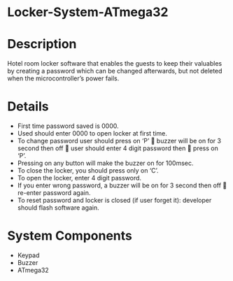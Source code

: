 # Locker-System-ATmega32

# Description
Hotel room locker software that enables the guests to keep their valuables by creating a password which can be changed afterwards, but not deleted when the microcontroller’s power fails.

# Details
- First time password saved is 0000.
- Used should enter 0000 to open locker at first time.
- To change password user should press on ‘P’  buzzer will be on for 3 second then off  user should enter 4 digit password then  press on ‘P’.
- Pressing on any button will make the buzzer on for 100msec.
- To close the locker, you should press only on ‘C’.
- To open the locker, enter 4 digit password.
- If you enter wrong password, a buzzer will be on for 3 second then off  re-enter password again.
- To reset password and locker is closed (if user forget it): developer should flash software again.

# System Components
- Keypad
- Buzzer
- ATmega32
